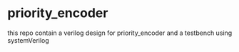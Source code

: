 # priority_encoder
this repo contain a verilog design for priority_encoder and a testbench using systemVerilog
